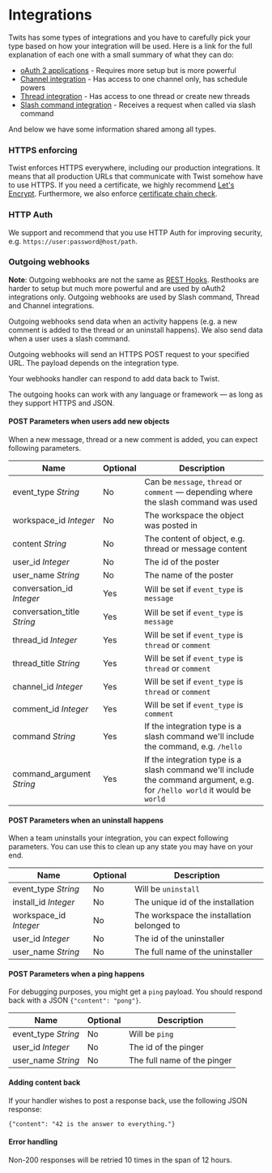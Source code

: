 # Integrations

Twits has some types of integrations and you have to carefully pick
your type based on how your integration will be used. Here is a link
for the full explanation of each one with a small summary of what they
can do:

* [oAuth 2 applications](#oauth) - Requires more setup but is more powerful
* [Channel integration](#channel) - Has access to one channel only, has schedule powers
* [Thread integration](#thread) - Has access to one thread or create new threads
* [Slash command integration](#slash-command) - Receives a request when called via slash command

And below we have some information shared among all types.

### HTTPS enforcing

Twist enforces HTTPS everywhere, including our production
integrations. It means that all production URLs that communicate with
Twist somehow have to use HTTPS. If you need a certificate, we highly
recommend [Let's Encrypt](https://letsencrypt.org/). Furthermore, we
also enforce
[certificate chain check](https://support.dnsimple.com/articles/what-is-ssl-certificate-chain/).


### HTTP Auth

We support and recommend that you use HTTP Auth for improving security,
e.g. `https://user:password@host/path`.


### Outgoing webhooks

**Note**: Outgoing webhooks are not the same
as [REST Hooks](#resthooks). Resthooks are harder to setup but much
more powerful and are used by oAuth2 integrations only. Outgoing
webhooks are used by Slash command, Thread and Channel integrations.

Outgoing webhooks send data when an activity happens (e.g. a new comment is
added to the thread or an uninstall happens). We also send data when a user uses
a slash command.

Outgoing webhooks will send an HTTPS POST request to your specified URL. The
payload depends on the integration type.

Your webhooks handler can respond to add data back to Twist.

The outgoing hooks can work with any language or framework — as long as they
support HTTPS and JSON.


#### POST Parameters when users add new objects

When a new message, thread or a new comment is added, you can expect following
parameters.

| Name | Optional | Description |
| --- | --- | --- |
| event_type *String* | No | Can be `message`, `thread` or `comment` — depending where the slash command was used |
| workspace_id *Integer* | No | The workspace the object was posted in |
| content *String* | No | The content of object, e.g. thread or message content |
| user_id *Integer* | No | The id of the poster |
| user_name *String* | No | The name of the poster |
| conversation_id *Integer* | Yes | Will be set if `event_type` is `message` |
| conversation_title *String* | Yes | Will be set if `event_type` is `message` |
| thread_id *Integer* | Yes | Will be set if `event_type` is `thread` or `comment` |
| thread_title *String* | Yes | Will be set if `event_type` is `thread` or `comment` |
| channel_id *Integer* | Yes | Will be set if `event_type` is `thread` or `comment` |
| comment_id *Integer* | Yes | Will be set if `event_type` is `comment` |
| command *String* | Yes | If the integration type is a slash command we'll include the command, e.g. `/hello` |
| command_argument *String* | Yes | If the integration type is a slash command we'll include the command argument, e.g. for `/hello world` it would be `world` |


#### POST Parameters when an uninstall happens

When a team uninstalls your integration, you can expect following
parameters. You can use this to clean up any state you may have on your end.

| Name | Optional | Description |
| --- | --- | --- |
| event_type *String* | No | Will be `uninstall` |
| install_id *Integer* | No | The unique id of the installation |
| workspace_id *Integer* | No | The workspace the installation belonged to |
| user_id *Integer* | No | The id of the uninstaller |
| user_name *String* | No | The full name of the uninstaller |


#### POST Parameters when a ping happens

For debugging purposes, you might get a `ping` payload. You should respond back
with a JSON `{"content": "pong"}`.

| Name | Optional | Description |
| --- | --- | --- |
| event_type *String* | No | Will be `ping` |
| user_id *Integer* | No | The id of the pinger |
| user_name *String* | No | The full name of the pinger |


#### Adding content back

If your handler wishes to post a response back, use the following JSON
response:

`{"content": "42 is the answer to everything."}`


#### Error handling

Non-200 responses will be retried 10 times in the span of 12 hours.
